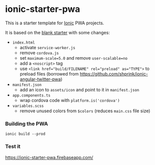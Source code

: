 # ionic-starter-pwa

This is a starter template for [Ionic](http://ionicframework.com/docs/) PWA projects.

It is based on the [blank starter](https://github.com/ionic-team/ionic2-starter-blank) with some changes:

* `index.html`
    * activate `service-worker.js`
    * remove `cordova.js`
    * set `maximum-scale=5.0` and remove `user-scalable=no`
    * add a `<noscript>` tag
    * use `<link href="build/FILENAME" rel="preload" as="TYPE">` to preload files (borrowed from https://github.com/shprink/ionic-angular-twitter-pwa)
* `manifest.json`
    * add an icon to `assets/icon` and point to it in `manifest.json`
* `app.components.ts`
    * wrap cordova code with `platform.is('cordova')`
* `variables.scss`
    * remove unused colors from `$colors` (reduces `main.css` file size)

### Building the PWA
```
ionic build --prod
```

### Test it

https://ionic-starter-pwa.firebaseapp.com/

